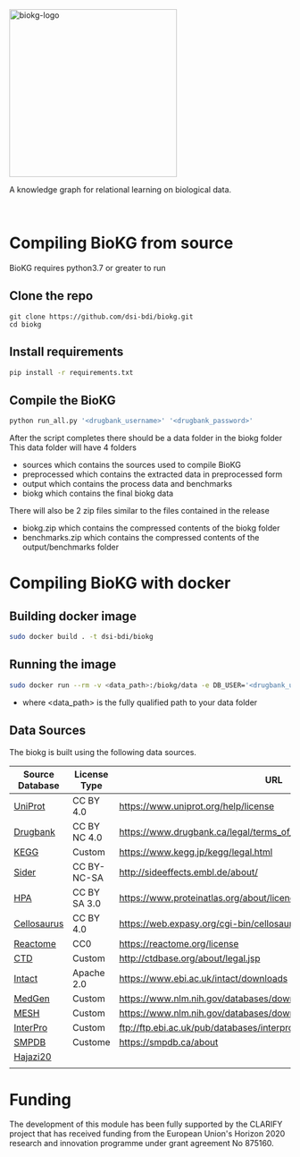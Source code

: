 <img src="https://i.ibb.co/MkVQGCG/biokg-logo-blue.png" alt="biokg-logo" width="300"/>

A knowledge graph for relational learning on biological data.

<br>

# Compiling BioKG from source
BioKG requires python3.7 or greater to run

## Clone the repo
```
git clone https://github.com/dsi-bdi/biokg.git
cd biokg
```

## Install requirements
```bash
pip install -r requirements.txt
```

## Compile the BioKG
```bash
python run_all.py '<drugbank_username>' '<drugbank_password>'
```

After the script completes there should be a data folder in the biokg folder
This data folder will have 4 folders
- sources which contains the sources used to compile BioKG
- preprocessed which contains the extracted data in preprocessed form
- output which contains the process data and benchmarks
- biokg which contains the final biokg data

There will also be 2 zip files similar to the files contained in the release
- biokg.zip which contains the compressed contents of the biokg folder
- benchmarks.zip which contains the compressed contents of the output/benchmarks folder

# Compiling BioKG with docker

## Building docker image
```bash
sudo docker build . -t dsi-bdi/biokg
```
## Running the image
```bash
sudo docker run --rm -v <data_path>:/biokg/data -e DB_USER='<drugbank_username>' -e DB_PASS='<drugbank_password>' dsi-bdi/biokg:latest
```
- where <data_path> is the fully qualified path to your data folder

## Data Sources
The biokg is built using the following data sources.

| Source Database                                    | License Type | URL                                                                  |
|----------------------------------------------------|--------------|----------------------------------------------------------------------|
| [UniProt](https://www.uniprot.org)                 | CC BY 4.0    | https://www.uniprot.org/help/license                                 |
| [Drugbank](https://www.drugbank.ca/)               | CC BY NC 4.0 | https://www.drugbank.ca/legal/terms_of_use                           |
| [KEGG](https://www.genome.jp/kegg/)                | Custom       | https://www.kegg.jp/kegg/legal.html                                  |
| [Sider](http://sideeffects.embl.de/)               | CC BY-NC-SA  | http://sideeffects.embl.de/about/                                    |
| [HPA](https://www.proteinatlas.org/)               | CC BY SA 3.0 | https://www.proteinatlas.org/about/licence                           |
| [Cellosaurus](https://web.expasy.org/cellosaurus/) | CC BY 4.0    | https://web.expasy.org/cgi-bin/cellosaurus/faq#Q22                   |
| [Reactome](https://reactome.org/)                  | CC0          | https://reactome.org/license                                         |
| [CTD](http://ctdbase.org/)                         | Custom       | http://ctdbase.org/about/legal.jsp                                   |
| [Intact](https://www.ebi.ac.uk/intact/)            | Apache 2.0   | https://www.ebi.ac.uk/intact/downloads                               |
| [MedGen](https://www.ncbi.nlm.nih.gov/medgen)      | Custom       | https://www.nlm.nih.gov/databases/download/terms_and_conditions.html |
| [MESH](https://www.ncbi.nlm.nih.gov/mesh)          | Custom       | https://www.nlm.nih.gov/databases/download/terms_and_conditions.html |
| [InterPro](http://www.ebi.ac.uk/interpro/)         | Custom       | ftp://ftp.ebi.ac.uk/pub/databases/interpro/release_notes.txt         |
| [SMPDB](https://smpdb.ca/)                         | Custome      | https://smpdb.ca/about                                               |
| [Hajazi20](https://www.nature.com/articles/s41587-019-0391-9)|    |                                                                      |
|                                                    |              |                                                                      |
# Funding
The development of this module has been fully supported by the CLARIFY project that has received funding from the European Union's Horizon 2020 research and innovation programme under grant agreement No 875160.
